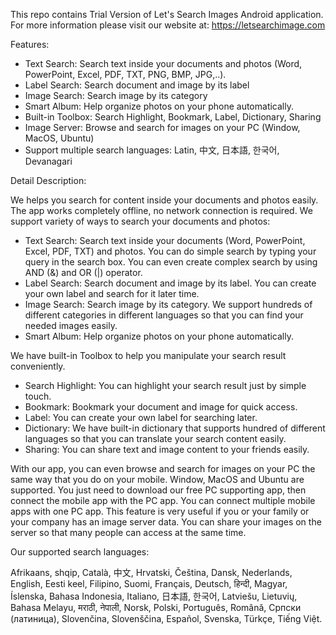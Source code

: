This repo contains Trial Version of Let's Search Images Android application. For more information please visit our website at: https://letsearchimage.com


Features:

- Text Search: Search text inside your documents and photos (Word, PowerPoint, Excel, PDF, TXT, PNG, BMP, JPG,..). 
- Label Search: Search document and image by its label
- Image Search: Search image by its category
- Smart Album: Help organize photos on your phone automatically.
- Built-in Toolbox: Search Highlight, Bookmark, Label, Dictionary, Sharing
- Image Server: Browse and search for images on your PC (Window, MacOS, Ubuntu)
- Support multiple search languages: Latin, 中文, 日本語, 한국어, Devanagari


Detail Description:

We helps you search for content inside your documents and photos easily. The app works completely offline, no network connection is required. We support variety of ways to search your documents and photos:

- Text Search: Search text inside your documents (Word, PowerPoint, Excel, PDF, TXT) and photos. You can do simple search by typing your query in the search box. You can even create complex search by using AND (&) and OR (|) operator.
- Label Search: Search document and image by its label. You can create your own  label and search for it later time.
- Image Search: Search image by its category. We support hundreds of different categories in different languages so that you can find your needed images easily.
- Smart Album: Help organize photos on your phone automatically.

We have built-in Toolbox to help you manipulate your search result conveniently.

- Search Highlight: You can highlight your search result just by simple touch.
- Bookmark: Bookmark your document and image for quick access.
- Label: You can create your own label for searching later.
- Dictionary: We have built-in dictionary that supports hundred of different languages so that you can translate your search content easily.
- Sharing: You can share text and image content to your friends easily.

With our app, you can even browse and search for images on your PC the same way that you do on your mobile. Window, MacOS and Ubuntu are supported. You just need to download our free PC supporting app, then connect the mobile app with the PC app. You can connect multiple mobile apps with one PC app. This feature is very useful if you or your family or your company has an image server data. You can share your images on the server so that many people can access at the same time.

Our supported search languages:

Afrikaans, shqip, Català, 中文, Hrvatski, Čeština, Dansk, Nederlands, English, Eesti keel, Filipino, Suomi, Français, Deutsch, हिन्दी, Magyar, Íslenska, Bahasa Indonesia, Italiano, 日本語, 한국어, Latviešu, Lietuvių, Bahasa Melayu, मराठी, नेपाली, Norsk, Polski, Português, Română, Српски (латиница), Slovenčina, Slovenščina, Español, Svenska, Türkçe, Tiếng Việt.
